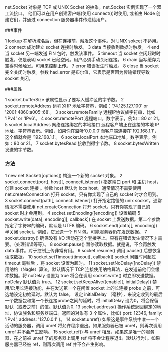 net.Socket 对象是 TCP 或 UNIX Socket 的抽象。net.Socket 实例实现了一个双工流接口。 他们可以在用户创建客户端(使用 connect())时使用, 或者由 Node 创建它们，并通过 connection 服务器事件传递给用户。

###事件

1 lookup
在解析域名后，但在连接前，触发这个事件。对 UNIX sokcet 不适用。
2 connect
成功建立 socket 连接时触发。
3 data
当接收到数据时触发。
4 end
当 socket 另一端发送 FIN 包时，触发该事件。
5 timeout
当 socket 空闲超时时触发，仅是表明 socket 已经空闲。用户必须手动关闭连接。
6 drain
当写缓存为空得时候触发。可用来控制上传。
7 error
错误发生时触发。
8 close
当 socket 完全关闭时触发。参数 had_error 是布尔值，它表示是否因为传输错误导致 socket 关闭。

###属性

1 socket.bufferSize
该属性显示了要写入缓冲区的字节数。
2 socket.remoteAddress
远程的 IP 地址字符串，例如：'74.125.127.100' or '2001:4860:a005::68'。
3 socket.remoteFamily
远程IP协议族字符串，比如 'IPv4' or 'IPv6'。
4 socket.remotePort
远程端口，数字表示，例如：80 or 21。
5 socket.localAddress
网络连接绑定的本地接口 远程客户端正在连接的本地 IP 地址，字符串表示。例如，如果你在监听'0.0.0.0'而客户端连接在'192.168.1.1'，这个值就会是 '192.168.1.1'。
6 socket.localPort
本地端口地址，数字表示。例如：80 or 21。
7 socket.bytesRead
接收到得字节数。
8 socket.bytesWritten
发送的字节数。

### 方法

1 new net.Socket([options])
构造一个新的 socket 对象。
2 socket.connect(port[, host][, connectListener])
指定端口 port 和 主机 host，创建 socket 连接 。参数 host 默认为 localhost。通常情况不需要使用 net.createConnection 打开 socket。只有你实现了自己的 socket 时才会用到。
3 socket.connect(path[, connectListener])
打开指定路径的 unix socket。通常情况不需要使用 net.createConnection 打开 socket。只有你实现了自己的 socket 时才会用到。
4 socket.setEncoding([encoding])
设置编码
5 socket.write(data[, encoding][, callback])
在 socket 上发送数据。第二个参数指定了字符串的编码，默认是 UTF8 编码。
6 socket.end([data][, encoding])
半关闭 socket。例如，它发送一个 FIN 包。可能服务器仍在发送数据。
7 socket.destroy()
确保没有 I/O 活动在这个套接字上。只有在错误发生情况下才需要。（处理错误等等）。
8 socket.pause()
暂停读取数据。就是说，不会再触发 data 事件。对于控制上传非常有用。
9 socket.resume()
调用 pause() 后想恢复读取数据。
10  socket.setTimeout(timeout[, callback])
socket 闲置时间超过 timeout 毫秒后 ，将 socket 设置为超时。
11  socket.setNoDelay([noDelay])
禁用纳格（Nagle）算法。默认情况下 TCP 连接使用纳格算法，在发送前他们会缓冲数据。将 noDelay 设置为 true 将会在调用 socket.write() 时立即发送数据。noDelay 默认值为 true。
12  socket.setKeepAlive([enable][, initialDelay])
禁用/启用长连接功能，并在发送第一个在闲置 socket 上的长连接 probe 之前，可选地设定初始延时。默认为 false。 设定 initialDelay （毫秒），来设定收到的最后一个数据包和第一个长连接probe之间的延时。将 initialDelay 设为0，将会保留默认（或者之前）的值。默认值为0.
13  socket.address()
操作系统返回绑定的地址，协议族名和服务器端口。返回的对象有 3 个属性，比如{ port: 12346, family: 'IPv4', address: '127.0.0.1' }。
14  socket.unref()
如果这是事件系统中唯一一个活动的服务器，调用 unref 将允许程序退出。如果服务器已被 unref，则再次调用 unref 并不会产生影响。
15  socket.ref()
与 unref 相反，如果这是唯一的服务器，在之前被 unref 了的服务器上调用 ref 将不会让程序退出（默认行为）。如果服务器已经被 ref，则再次调用 ref 并不会产生影响。
